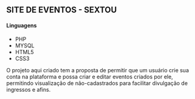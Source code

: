 ## SITE DE EVENTOS - SEXTOU

#### Linguagens
- PHP
- MYSQL
- HTML5
- CSS3

O projeto aqui criado tem a proposta de permitir que um usuário crie sua conta na plataforma e possa criar e editar eventos criados por ele, permitindo visualização de não-cadastrados para facilitar divulgação de ingressos e afins.
